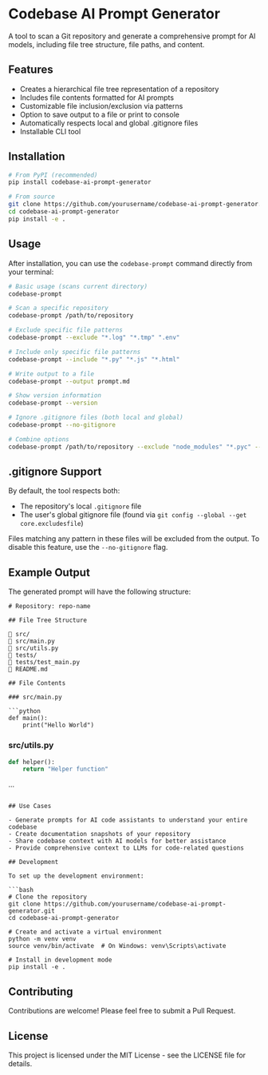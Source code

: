 # Codebase AI Prompt Generator

A tool to scan a Git repository and generate a comprehensive prompt for AI models, including file tree structure, file paths, and content.

## Features

- Creates a hierarchical file tree representation of a repository
- Includes file contents formatted for AI prompts
- Customizable file inclusion/exclusion via patterns
- Option to save output to a file or print to console
- Automatically respects local and global .gitignore files
- Installable CLI tool

## Installation

```bash
# From PyPI (recommended)
pip install codebase-ai-prompt-generator

# From source
git clone https://github.com/yourusername/codebase-ai-prompt-generator.git
cd codebase-ai-prompt-generator
pip install -e .
```

## Usage

After installation, you can use the `codebase-prompt` command directly from your terminal:

```bash
# Basic usage (scans current directory)
codebase-prompt

# Scan a specific repository
codebase-prompt /path/to/repository

# Exclude specific file patterns
codebase-prompt --exclude "*.log" "*.tmp" ".env"

# Include only specific file patterns
codebase-prompt --include "*.py" "*.js" "*.html"

# Write output to a file
codebase-prompt --output prompt.md

# Show version information
codebase-prompt --version

# Ignore .gitignore files (both local and global)
codebase-prompt --no-gitignore

# Combine options
codebase-prompt /path/to/repository --exclude "node_modules" "*.pyc" --include "*.py" "*.js" --output prompt.md
```

## .gitignore Support

By default, the tool respects both:
- The repository's local `.gitignore` file
- The user's global gitignore file (found via `git config --global --get core.excludesfile`)

Files matching any pattern in these files will be excluded from the output. To disable this feature, use the `--no-gitignore` flag.

## Example Output

The generated prompt will have the following structure:

```
# Repository: repo-name

## File Tree Structure

📁 src/
📄 src/main.py
📄 src/utils.py
📁 tests/
📄 tests/test_main.py
📄 README.md

## File Contents

### src/main.py

```python
def main():
    print("Hello World")
```

### src/utils.py

```python
def helper():
    return "Helper function"
```

...
```

## Use Cases

- Generate prompts for AI code assistants to understand your entire codebase
- Create documentation snapshots of your repository
- Share codebase context with AI models for better assistance
- Provide comprehensive context to LLMs for code-related questions

## Development

To set up the development environment:

```bash
# Clone the repository
git clone https://github.com/yourusername/codebase-ai-prompt-generator.git
cd codebase-ai-prompt-generator

# Create and activate a virtual environment
python -m venv venv
source venv/bin/activate  # On Windows: venv\Scripts\activate

# Install in development mode
pip install -e .
```

## Contributing

Contributions are welcome! Please feel free to submit a Pull Request.

## License

This project is licensed under the MIT License - see the LICENSE file for details.
